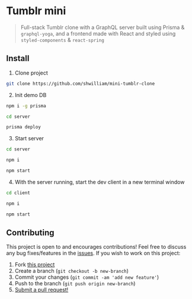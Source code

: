 # Tumblr mini

> Full-stack Tumblr clone with a GraphQL server built using Prisma & `graphql-yoga`,
> and a frontend made with React and styled using `styled-components` & `react-spring`

## Install

1. Clone project

```bash
git clone https://github.com/shwilliam/mini-tumblr-clone
```

2. Init demo DB

```bash
npm i -g prisma

cd server

prisma deploy
```

3. Start server

```bash
cd server

npm i

npm start
```

4. With the server running, start the dev client in a new terminal window

```bash
cd client

npm i

npm start
```

## Contributing

This project is open to and encourages contributions! Feel free to discuss any bug fixes/features in the [issues](https://github.com/shwilliam/mini-tumblr-clone/issues). If you wish to work on this project:

1. Fork [this project](https://github.com/shwilliam/mini-tumblr-clone)
2. Create a branch (`git checkout -b new-branch`)
3. Commit your changes (`git commit -am 'add new feature'`)
4. Push to the branch (`git push origin new-branch`)
5. [Submit a pull request!](https://github.com/shwilliam/mini-tumblr-clone/pull/new/master)
